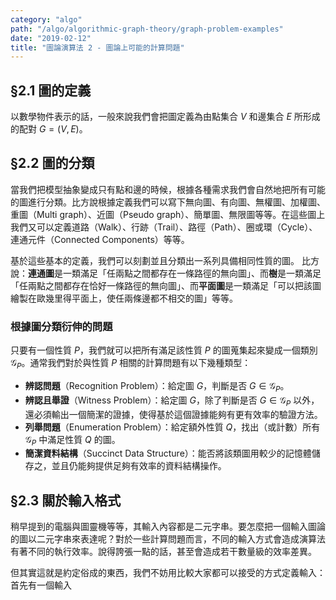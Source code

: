 ```yaml
---
category: "algo"
path: "/algo/algorithmic-graph-theory/graph-problem-examples"
date: "2019-02-12"
title: "圖論演算法 2 - 圖論上可能的計算問題"
---
```


## §2.1 圖的定義

以數學物件表示的話，一般來說我們會把圖定義為由點集合 $V$ 和邊集合 $E$ 所形成的配對 $G=(V, E)$。

## §2.2 圖的分類

當我們把模型抽象變成只有點和邊的時候，根據各種需求我們會自然地把所有可能的圖進行分類。比方說根據定義我們可以寫下無向圖、有向圖、無權圖、加權圖、重圖（Multi graph）、近圖（Pseudo graph）、簡單圖、無限圖等等。在這些圖上我們又可以定義道路（Walk）、行跡（Trail）、路徑（Path）、圈或環（Cycle）、連通元件（Connected Components）等等。

基於這些基本的定義，我們可以刻劃並且分類出一系列具備相同性質的圖。
比方說：**連通圖**是一類滿足「任兩點之間都存在一條路徑的無向圖」、而**樹**是一類滿足「任兩點之間都存在恰好一條路徑的無向圖」、而**平面圖**是一類滿足「可以把該圖繪製在歐幾里得平面上，使任兩條邊都不相交的圖」等等。

### 根據圖分類衍伸的問題

只要有一個性質 $P$，我們就可以把所有滿足該性質 $P$ 的圖蒐集起來變成一個類別 $\mathcal{G}_P$。通常我們對於與性質 $P$ 相關的計算問題有以下幾種類型：

* **辨認問題**（Recognition Problem）：給定圖 $G$，判斷是否 $G\in \mathcal{G}_P$。
* **辨認且舉證**（Witness Problem）：給定圖 $G$，除了判斷是否 $G\in\mathcal{G}_P$ 以外，還必須輸出一個簡潔的證據，使得基於這個證據能夠有更有效率的驗證方法。
* **列舉問題**（Enumeration Problem）：給定額外性質 $Q$，找出（或計數）所有 $\mathcal{G}_P$ 中滿足性質 $Q$ 的圖。
* **簡潔資料結構**（Succinct Data Structure）：能否將該類圖用較少的記憶體儲存之，並且仍能夠提供足夠有效率的資料結構操作。

## §2.3  關於輸入格式

稍早提到的電腦與圖靈機等等，其輸入內容都是二元字串。要怎麼把一個輸入圖論的圖以二元字串來表達呢？對於一些計算問題而言，不同的輸入方式會造成演算法有著不同的執行效率。說得誇張一點的話，甚至會造成若干數量級的效率差異。

但其實這就是約定俗成的東西，我們不妨用比較大家都可以接受的方式定義輸入：首先有一個輸入 